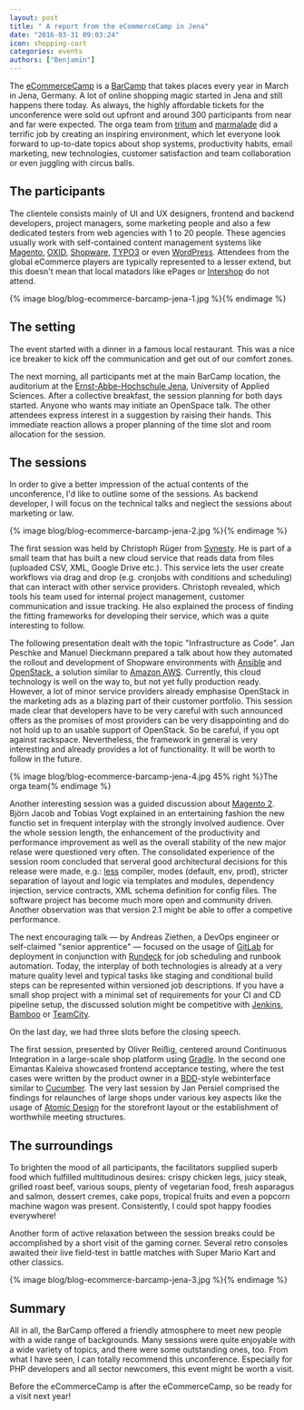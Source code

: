 ```yaml
---
layout: post
title: " A report from the eCommerceCamp in Jena"
date: "2016-03-31 09:03:24"
icon: shopping-cart
categories: events
authors: ["Benjamin"]
---
```


The [eCommerceCamp](http://www.ecommerce-camp.de) is a [BarCamp](http://barcamp.org) that takes places every year in March in Jena, Germany. A lot of online shopping magic started in Jena and still happens there today. As always, the highly affordable tickets for the unconference were sold out upfront and around 300 participants from near and far were expected. The orga team from [tritum](http://www.tritum.de) and [marmalade](http://www.marmalade.de) did a terrific job by creating an inspiring environment, which let everyone look forward to up-to-date topics about shop systems, productivity habits, email marketing, new technologies, customer satisfaction and team collaboration or even juggling with circus balls.

## The participants

The clientele consists mainly of UI and UX designers, frontend and backend developers, project managers, some marketing people and also a few dedicated testers from web agencies with 1 to 20 people. These agencies usually work with self-contained content management systems like [Magento](https://magento.com), [OXID](http://www.oxid-esales.com), [Shopware](https://en.shopware.com), [TYPO3](https://typo3.org) or even [WordPress](https://wordpress.com). Attendees from the global eCommerce players are typically represented to a lesser extend, but this doesn't mean that local matadors like ePages or [Intershop](http://www.intershop.com) do not attend.

{% image blog/blog-ecommerce-barcamp-jena-1.jpg %}{% endimage %}

## The setting

The event started with a dinner in a famous local restaurant. This was a nice ice breaker to kick off the communication and get out of our comfort zones.

The next morning, all participants met at the main BarCamp location, the auditorium at the [Ernst-Abbe-Hochschule Jena](http://www.eah-jena.de/), University of Applied Sciences. After a collective breakfast, the session planning for both days started. Anyone who wants may initiate an OpenSpace talk. The other attendees express interest in a suggestion by raising their hands. This immediate reaction allows a proper planning of the time slot and room allocation for the session.

## The sessions

In order to give a better impression of the actual contents of the unconference, I'd like to outline some of the sessions. As backend developer, I will focus on the technical talks and neglect the sessions about marketing or law.

{% image blog/blog-ecommerce-barcamp-jena-2.jpg %}{% endimage %}

The first session was held by Christoph Rüger from [Synesty](http://synesty.com). He is part of a small team that has built a new cloud service that reads data from files (uploaded CSV, XML, Google Drive etc.). This service lets the user create workflows via drag and drop (e.g. cronjobs with conditions and scheduling) that can interact with other service providers. Christoph revealed, which tools his team used for internal project management, customer communication and issue tracking. He also explained the process of finding the fitting frameworks for developing their service, which was a quite interesting to follow.

The following presentation dealt with the topic "Infrastructure as Code". Jan Peschke and Manuel Dieckmann prepared a talk about how they automated the rollout and development of Shopware environments with [Ansible](https://www.ansible.com) and [OpenStack](https://www.openstack.org), a solution similar to [Amazon AWS](https://aws.amazon.com). Currently, this cloud technology is well on the way to, but not yet fully production ready. However, a lot of minor service providers already emphasise OpenStack in the marketing ads as a blazing part of their customer portfolio.  This session made clear that developers have to be very careful with such announced offers as the promises of most providers can be very disappointing and do not hold up to an usable support of OpenStack. So be careful, if you opt against rackspace. Nevertheless, the framework in general is very interesting and already provides a lot of functionality. It will be worth to follow in the future.

{% image blog/blog-ecommerce-barcamp-jena-4.jpg 45% right %}The orga team{% endimage %}

Another interesting session was a guided discussion about [Magento 2](https://magento.com/developers/magento2). Björn Jacob and Tobias Vogt explained in an entertaining fashion the new functio set in frequent interplay with the strongly involved audience. Over the whole session length, the enhancement of the productivity and performance improvement as well as the overall stability of the new major relase were questioned very often. The consolidated experience of the session room concluded that serveral good architectural decisions for this release were made, e.g.: [less](http://lesscss.org/) compiler, modes (default, env, prod), stricter separation of layout and logic via templates and modules, dependency injection, service contracts, XML schema definition for config files. The software project has become much more open and community driven. Another observation was that version 2.1 might be able to offer a competive performance.

The next encouraging talk — by Andreas Ziethen, a DevOps engineer or self-claimed "senior apprentice" — focused on the usage of [GitLab](https://www.gitlab.com) for deployment in conjunction with [Rundeck](http://rundeck.org) for job scheduling and runbook automation. Today, the interplay of both technologies is already at a very mature quality level and typical tasks like staging and conditional build steps can be represented within versioned job descriptions. If you have a small shop project with a minimal set of requirements for your CI and CD pipeline setup, the discussed solution might be competitive with [Jenkins](https://jenkins-ci.org), [Bamboo](https://confluence.atlassian.com/bamboo) or [TeamCity](https://www.jetbrains.com/teamcity/).

On the last day, we had three slots before the closing speech.

The first session, presented by Oliver Reißig, centered around Continuous Integration in a large-scale shop platform using [Gradle](http://gradle.org/). In the second one Eimantas Kaleiva showcased frontend acceptance testing, where the test cases were written by the product owner in a [BDD](http://behaviourdriven.org/)-style webinterface similar to [Cucumber](https://cucumber.io).
The very last session by Jan Persiel comprised the findings for relaunches of large shops under various key aspects like the usage of [Atomic Design](http://bradfrost.com/blog/post/atomic-web-design) for the storefront layout or the establishment of worthwhile meeting structures.

## The surroundings

To brighten the mood of all participants, the facilitators supplied superb food which fulfilled multitudinous desires: crispy chicken legs, juicy steak, grilled roast beef, various soups, plenty of vegetarian food, fresh asparagus and salmon, dessert cremes, cake pops, tropical fruits and even a popcorn machine wagon was present. Consistently, I could spot happy foodies everywhere!

Another form of active relaxation between the session breaks could be accomplished by a short visit of the gaming corner. Several retro consoles awaited their live field-test in battle matches with Super Mario Kart and other classics.

{% image blog/blog-ecommerce-barcamp-jena-3.jpg %}{% endimage %}

## Summary

All in all, the BarCamp offered a friendly atmosphere to meet new people with a wide range of backgrounds. Many sessions were quite enjoyable with a wide variety of topics, and there were some outstanding ones, too. From what I have seen, I can totally recommend this unconference. Especially for PHP developers and all sector newcomers, this event might be worth a visit.

Before the eCommerceCamp is after the eCommerceCamp, so be ready for a visit next year!
